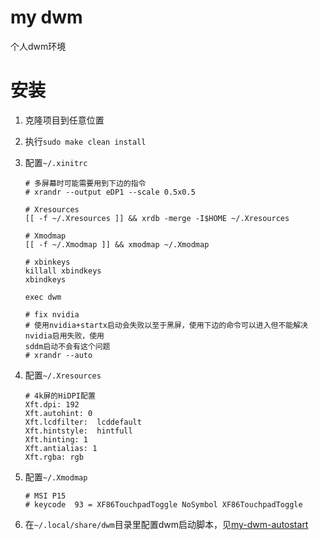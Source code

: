 # my dwm

个人dwm环境

# 安装

1. 克隆项目到任意位置

2. 执行`sudo make clean install`

3. 配置`~/.xinitrc`

   ```shell
   # 多屏幕时可能需要用到下边的指令
   # xrandr --output eDP1 --scale 0.5x0.5
   
   # Xresources
   [[ -f ~/.Xresources ]] && xrdb -merge -I$HOME ~/.Xresources
   
   # Xmodmap
   [[ -f ~/.Xmodmap ]] && xmodmap ~/.Xmodmap
   
   # xbinkeys
   killall xbindkeys
   xbindkeys
   
   exec dwm
   
   # fix nvidia
   # 使用nvidia+startx启动会失败以至于黑屏，使用下边的命令可以进入但不能解决nvidia启用失败，使用
   sddm启动不会有这个问题
   # xrandr --auto
   ```

4. 配置`~/.Xresources`

   ```shell
   # 4k屏的HiDPI配置
   Xft.dpi: 192
   Xft.autohint: 0
   Xft.lcdfilter:  lcddefault
   Xft.hintstyle:  hintfull
   Xft.hinting: 1
   Xft.antialias: 1
   Xft.rgba: rgb
   ```

5. 配置`~/.Xmodmap`

   ```shell
   # MSI P15
   # keycode  93 = XF86TouchpadToggle NoSymbol XF86TouchpadToggle
   ```

6. 在`~/.local/share/dwm`目录里配置dwm启动脚本，见[my-dwm-autostart](https://github.com/fengwk/my-dwm-autostart)

